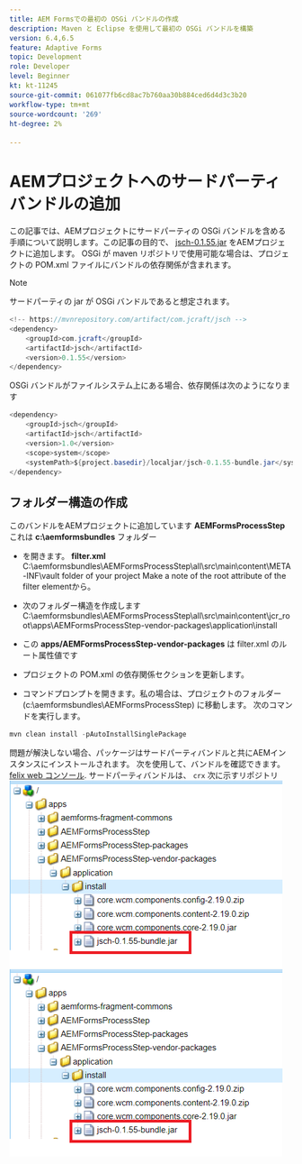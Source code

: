 ```yaml
---
title: AEM Formsでの最初の OSGi バンドルの作成
description: Maven と Eclipse を使用して最初の OSGi バンドルを構築
version: 6.4,6.5
feature: Adaptive Forms
topic: Development
role: Developer
level: Beginner
kt: kt-11245
source-git-commit: 061077fb6cd8ac7b760aa30b884ced6d4d3c3b20
workflow-type: tm+mt
source-wordcount: '269'
ht-degree: 2%

---
```


# AEMプロジェクトへのサードパーティバンドルの追加

この記事では、AEMプロジェクトにサードパーティの OSGi バンドルを含める手順について説明します。この記事の目的で、 [jsch-0.1.55.jar](https://repo1.maven.org/maven2/com/jcraft/jsch/0.1.55/jsch-0.1.55.jar) をAEMプロジェクトに追加します。  OSGi が maven リポジトリで使用可能な場合は、プロジェクトの POM.xml ファイルにバンドルの依存関係が含まれます。

>[!NOTE]
> サードパーティの jar が OSGi バンドルであると想定されます。

```java
<!-- https://mvnrepository.com/artifact/com.jcraft/jsch -->
<dependency>
    <groupId>com.jcraft</groupId>
    <artifactId>jsch</artifactId>
    <version>0.1.55</version>
</dependency>
```

OSGi バンドルがファイルシステム上にある場合、依存関係は次のようになります

```java
<dependency>
    <groupId>jsch</groupId>
    <artifactId>jsch</artifactId>
    <version>1.0</version>
    <scope>system</scope>
    <systemPath>${project.basedir}/localjar/jsch-0.1.55-bundle.jar</systemPath>
</dependency>
```

## フォルダー構造の作成

このバンドルをAEMプロジェクトに追加しています **AEMFormsProcessStep** これは **c:\aemformsbundles** フォルダー

* を開きます。 **filter.xml** C:\aemformsbundles\AEMFormsProcessStep\all\src\main\content\META-INF\vault folder of your project Make a note of the root attribute of the filter elementから。

* 次のフォルダー構造を作成しますC:\aemformsbundles\AEMFormsProcessStep\all\src\main\content\jcr_root\apps\AEMFormsProcessStep-vendor-packages\application\install
* この **apps/AEMFormsProcessStep-vendor-packages** は filter.xml のルート属性値です
* プロジェクトの POM.xml の依存関係セクションを更新します。
* コマンドプロンプトを開きます。私の場合は、プロジェクトのフォルダー (c:\aemformsbundles\AEMFormsProcessStep) に移動します。 次のコマンドを実行します。

```java
mvn clean install -pAutoInstallSinglePackage
```

問題が解決しない場合、パッケージはサードパーティバンドルと共にAEMインスタンスにインストールされます。 次を使用して、バンドルを確認できます。 [felix web コンソール](http://localhost:4502/system/console/bundles). サードパーティバンドルは、 `crx` 次に示すリポジトリ
![サードパーティ](assets/custom-bundle1.png)
![サードパーティ](assets/custom-bundle1.png)


